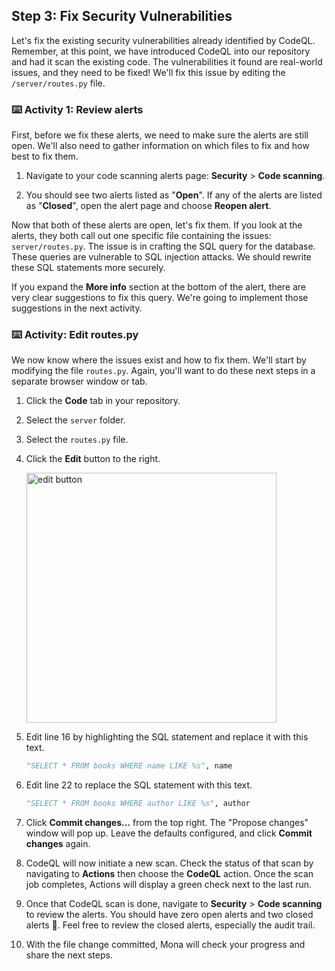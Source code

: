 ## Step 3: Fix Security Vulnerabilities

Let's fix the existing security vulnerabilities already identified by CodeQL. Remember, at this point, we have introduced CodeQL into our repository and had it scan the existing code. The vulnerabilities it found are real-world issues, and they need to be fixed! We'll fix this issue by editing the `/server/routes.py` file.

### ⌨️ Activity 1: Review alerts

First, before we fix these alerts, we need to make sure the alerts are still open. We'll also need to gather information on which files to fix and how best to fix them.

1. Navigate to your code scanning alerts page: **Security** > **Code scanning**.

1. You should see two alerts listed as "**Open**". If any of the alerts are listed as "**Closed**", open the alert page and choose **Reopen alert**.

Now that both of these alerts are open, let's fix them. If you look at the alerts, they both call out one specific file containing the issues: `server/routes.py`. The issue is in crafting the SQL query for the database. These queries are vulnerable to SQL injection attacks. We should rewrite these SQL statements more securely.

If you expand the **More info** section at the bottom of the alert, there are very clear suggestions to fix this query. We're going to implement those suggestions in the next activity.

### ⌨️ Activity: Edit routes.py

We now know where the issues exist and how to fix them. We'll start by modifying the file `routes.py`. Again, you'll want to do these next steps in a separate browser window or tab.

1. Click the **Code** tab in your repository.

1. Select the `server` folder.

1. Select the `routes.py` file.

1. Click the **Edit** button to the right.

   <img width="400" alt="edit button" src="https://github.com/user-attachments/assets/19462cc5-a360-4dae-a97b-ecfd571aa403"/>

1. Edit line 16 by highlighting the SQL statement and replace it with this text.

   ```py
   "SELECT * FROM books WHERE name LIKE %s", name
   ```

1. Edit line 22 to replace the SQL statement with this text.

   ```py
   "SELECT * FROM books WHERE author LIKE %s", author
   ```

1. Click **Commit changes...** from the top right. The "Propose changes" window will pop up. Leave the defaults configured, and click **Commit changes** again.

1. CodeQL will now initiate a new scan. Check the status of that scan by navigating to **Actions** then choose the **CodeQL** action. Once the scan job completes, Actions will display a green check next to the last run.

1. Once that CodeQL scan is done, navigate to **Security** > **Code scanning** to review the alerts. You should have zero open alerts and two closed alerts 🎉. Feel free to review the closed alerts, especially the audit trail.

1. With the file change committed, Mona will check your progress and share the next steps.
